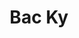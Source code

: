 ---
tags: project
title: Bac Ky
client: Bac Ky
services: Design & Development
cta: Visit site
project_url: https://backy.netlify.com/
background_color: '#D9D3CB'
description: We don’t stick with the old. We try new things, set our own limits, have honest conversations, and create things that matter. We craft simple sites for complex problems and put a strong emphasis on quality and efficiency in every detail from design to development.
---
